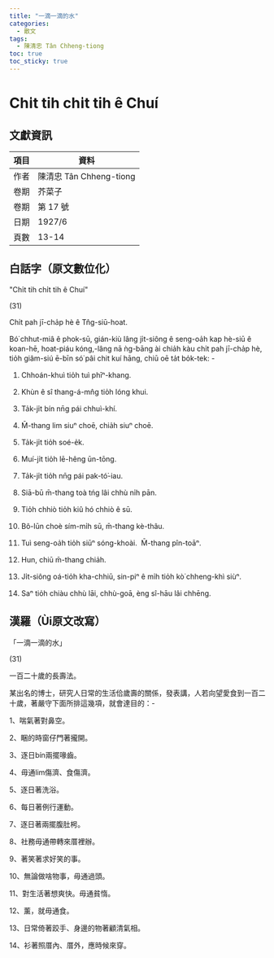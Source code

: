 ```yaml
---
title: "一滴一滴的水"
categories:
  - 散文
tags:
  - 陳清忠 Tân Chheng-tiong 
toc: true
toc_sticky: true
---
```


# Chi̍t tih chi̍t tih ê Chuí

## 文獻資訊

| 項目 | 資料 |
|---|---|
| 作者 | 陳清忠 Tân Chheng-tiong  |
| 卷期 | 芥菜子 |
| 卷期 | 第 17 號 |
| 日期 | 1927/6 |
| 頁數 | 13-14 |

## 白話字（原文數位化）

"Chi̍t tih chi̍t tih ê Chuí"

(31)

Chi̍t pah jī-cha̍p hè ê Tn̂g-siū-hoat.

Bó͘ chhut-miâ ê phok-sū, gián-kiù lâng ji̍t-siông ê seng-oa̍h kap hè-siū ê koan-hē, hoat-piáu kóng,-lâng nā ǹg-bāng ài chia̍h kàu chi̍t pah jī-cha̍p hè, tio̍h giâm-siú ē-bīn só͘ pâi chit kuí hāng, chiū oē ta̍t bo̍k-tek: -

1. Chhoán-khuì tio̍h tuì phīⁿ-khang.

2. Khùn ê sî thang-á-mn̂g tio̍h lóng khui.

3. Ta̍k-ji̍t bín nn̄g pái chhuì-khí.

4. M̄-thang lim siuⁿ choē, chia̍h siuⁿ choē.

5. Ta̍k-ji̍t tio̍h soé-e̍k.

6. Muí-ji̍t tio̍h lē-hêng ūn-tōng.

7. Ta̍k-ji̍t tio̍h nn̄g pái pak-tó͘-iau.

8. Siā-bū m̄-thang toà tńg lâi chhù ni̍h pān.

9. Tio̍h chhiò tio̍h kiû hó chhiò ê sū.

10. Bô-lūn choè sím-mi̍h sū, m̄-thang kè-thâu.

11. Tuì seng-oa̍h tio̍h siūⁿ sóng-khoài.  M̄-thang pîn-toāⁿ.

12. Hun, chiū m̄-thang chia̍h.

13. Ji̍t-siông oá-tio̍h kha-chhiū, sin-piⁿ ê mi̍h tio̍h kò͘ chheng-khì siùⁿ.

14. Saⁿ tio̍h chiàu chhù lāi, chhù-goā, èng sî-hāu lâi chhēng.

## 漢羅（Ùi原文改寫）

「一滴一滴的水」

(31)

一百二十歲的長壽法。

某出名的博士，研究人日常的生活佮歲壽的關係，發表講，人若向望愛食到一百二十歲，著嚴守下面所排這幾項，就會達目的：-

1、喘氣著對鼻空。

2、睏的時窗仔門著攏開。

3、逐日bín兩擺喙齒。

4、毋通lim傷濟、食傷濟。

5、逐日著洗浴。

6、每日著例行運動。

7、逐日著兩擺腹肚枵。

8、社務毋通帶轉來厝裡辦。

9、著笑著求好笑的事。

10、無論做啥物事，毋通過頭。

11、對生活著想爽快。毋通貧惰。

12、薰，就毋通食。

13、日常倚著跤手、身邊的物著顧清氣相。

14、衫著照厝內、厝外，應時候來穿。

